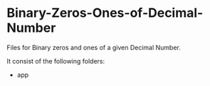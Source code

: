 # Binary-Zeros-Ones-of-Decimal-Number
Files for Binary zeros and ones of a given Decimal Number.

It consist of the following folders:

- app